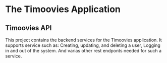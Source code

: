 # The Timoovies Application
## Timoovies API

This project contains the backend services for the Timoovies application.
It supports service such as: Creating, updating, and deleting a user,
Logging in and out of the system. And varias other rest endponts
needed for such a service.
